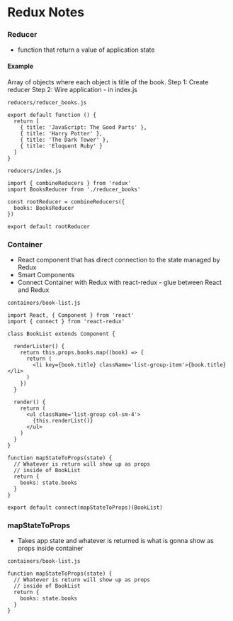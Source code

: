 # Redux Notes

### Reducer 
- function that return a value of application state

#### Example
Array of objects where each object is title of the book.
Step 1: Create reducer
Step 2: Wire application - in index.js

`reducers/reducer_books.js`
```
export default function () {
  return [
    { title: 'JavaScript: The Good Parts' },
    { title: 'Harry Potter' },
    { title: 'The Dark Tower' },
    { title: 'Eloquent Ruby' }
  ]
}
```

`reducers/index.js`
```
import { combineReducers } from 'redux'
import BooksReducer from './reducer_books'

const rootReducer = combineReducers({
  books: BooksReducer
})

export default rootReducer
```

### Container
- React component that has direct connection to the state managed by Redux
- Smart Components
- Connect Container with Redux with react-redux - glue between React and Redux

`containers/book-list.js`
```
import React, { Component } from 'react'
import { connect } from 'react-redux'

class BookList extends Component {

  renderLister() {
    return this.props.books.map((book) => {
      return (
        <li key={book.title} className='list-group-item'>{book.title}</li>
      )
    })
  }

  render() {
    return (
      <ul className='list-group col-sm-4'>
        {this.renderList()}
      </ul>
    )
  }
}

function mapStateToProps(state) {
  // Whatever is return will show up as props
  // inside of BookList
  return {
    books: state.books
  }
}

export default connect(mapStateToProps)(BookList)
```

### mapStateToProps
- Takes app state and whatever is returned is what is gonna show as props inside container

`containers/book-list.js`
```
function mapStateToProps(state) {
  // Whatever is return will show up as props
  // inside of BookList
  return {
    books: state.books
  }
}
```